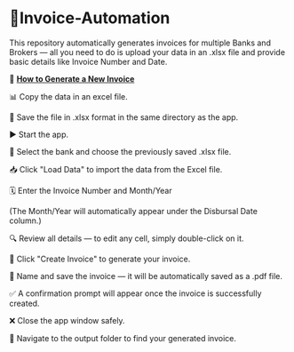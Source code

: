 # 🧾Invoice-Automation
This repository automatically generates invoices for multiple Banks and Brokers — all you need to do is upload your data in an .xlsx file and provide basic details like Invoice Number and Date.

🚀 **<u>How to Generate a New Invoice</u>**

📊 Copy the data in an excel file.

💾 Save the file in .xlsx format in the same directory as the app.

▶️ Start the app.

🏦 Select the bank and choose the previously saved .xlsx file.

📥 Click "Load Data" to import the data from the Excel file.

🗓️ Enter the Invoice Number and Month/Year

(The Month/Year will automatically appear under the Disbursal Date column.)

🔍 Review all details — to edit any cell, simply double-click on it.

🧩 Click "Create Invoice" to generate your invoice.

💾 Name and save the invoice — it will be automatically saved as a .pdf file.

✅ A confirmation prompt will appear once the invoice is successfully created.

❌ Close the app window safely.

📁 Navigate to the output folder to find your generated invoice.






